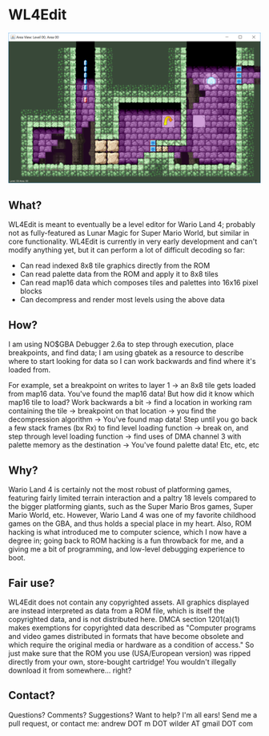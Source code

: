 # WL4Edit

![preview](/res/preview.png?raw=true "preview")

## What?

WL4Edit is meant to eventually be a level editor for Wario Land 4; probably not as fully-featured as Lunar Magic for Super Mario World, but similar in core functionality. WL4Edit is currently in very early development and can't modify anything yet, but it can perform a lot of difficult decoding so far:

- Can read indexed 8x8 tile graphics directly from the ROM
- Can read palette data from the ROM and apply it to 8x8 tiles
- Can read map16 data which composes tiles and palettes into 16x16 pixel blocks
- Can decompress and render most levels using the above data

## How?

I am using NO$GBA Debugger 2.6a to step through execution, place breakpoints, and find data; I am using gbatek as a resource to describe where to start looking for data so I can work backwards and find where it's loaded from.

For example, set a breakpoint on writes to layer 1 -> an 8x8 tile gets loaded from map16 data. You've found the map16 data! But how did it know which map16 tile to load? Work backwards a bit -> find a location in working ram containing the tile -> breakpoint on that location -> you find the decompression algorithm -> You've found map data! Step until you go back a few stack frames (bx Rx) to find level loading function -> break on, and step through level loading function -> find uses of DMA channel 3 with palette memory as the destination -> You've found palette data! Etc, etc, etc

## Why?

Wario Land 4 is certainly not the most robust of platforming games, featuring fairly limited terrain interaction and a paltry 18 levels compared to the bigger platforming giants, such as the Super Mario Bros games, Super Mario World, etc. However, Wario Land 4 was one of my favorite childhood games on the GBA, and thus holds a special place in my heart. Also, ROM hacking is what introduced me to computer science, which I now have a degree in; going back to ROM hacking is a fun throwback for me, and a giving me a bit of programming, and low-level debugging experience to boot.

## Fair use?

WL4Edit does not contain any copyrighted assets. All graphics displayed are instead interpreted as data from a ROM file, which is itself the copyrighted data, and is not distributed here. DMCA section 1201(a)(1) makes exemptions for copyrighted data described as "Computer programs and video games distributed in formats that have become obsolete and which require the original media or hardware as a condition of access." So just make sure that the ROM you use (USA/European version) was ripped directly from your own, store-bought cartridge! You wouldn't illegally download it from somewhere... right?

## Contact?

Questions? Comments? Suggestions? Want to help? I'm all ears! Send me a pull request, or contact me: andrew DOT m DOT wilder AT gmail DOT com
